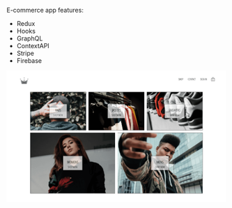 

E-commerce app features:

* Redux
* Hooks
* GraphQL
* ContextAPI
* Stripe
* Firebase



<img src="https://github.com/SonQBChau/crown-clothing/blob/master/screenshots/1.png">

